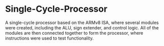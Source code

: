 # Single-Cycle-Processor
A single-cycle processor based on the ARMv8 ISA, where several modules were created, including the ALU, sign extender, and control logic.
All of the modules are then connected together to form the processor, where instructions were used to test functionality.
